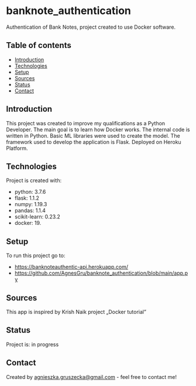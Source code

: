 # banknote_authentication
Authentication of Bank Notes, project created to use Docker software.


## Table of contents
* [Introduction](#introduction)
* [Technologies](#technologies)
* [Setup](#setup)
* [Sources](#sources)
* [Status](#status)
* [Contact](#contact)

## Introduction

This project was created to improve my qualifications as a Python Developer. The main goal is to learn how Docker works.
The internal code is written in Python. Basic ML libraries were used to create the model. The framework used to develop the application is Flask. 
Deployed on Heroku Platform.
	
## Technologies
Project is created with:
* python: 3.7.6
* flask: 1.1.2
* numpy: 1.19.3
* pandas: 1.1.4
* scikit-learn: 0.23.2
* docker: 19.
	
## Setup
To run this project go to:

* https://banknoteauthentic-api.herokuapp.com/
* https://github.com/AgnesGru/banknote_authentication/blob/main/app.py

## Sources
This app is inspired by Krish Naik project „Docker tutorial”

## Status
Project is: in progress 

## Contact
Created by agnieszka.gruszecka@gmail.com - feel free to contact me!

